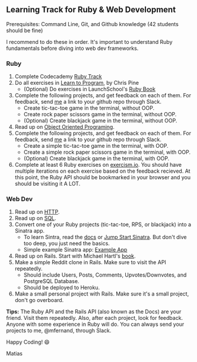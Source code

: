## Learning Track for Ruby & Web Development

Prerequisites: Command Line, Git, and Github knowledge (42 students should be fine)

I recommend to do these in order. It's important to understand Ruby fundamentals before diving into web dev frameworks.

### Ruby

1. Complete Codecademy [Ruby Track](https://www.codecademy.com/learn/ruby)
2. Do all exercises in [Learn to Program](http://files.meetup.com/8441952/Learn%20to%20Program,%202nd%20Edition.pdf), by Chris Pine
	- (Optional) Do exercises in LaunchSchool's [Ruby Book](https://launchschool.com/books/ruby/)
3. Complete the following projects, and get feedback on each of them. For feedback, send [me](https://github.com/MatiasFMolinari) a link to your github repo through Slack.
	- Create tic-tac-toe game in the terminal, without OOP.
	- Create rock paper scissors game in the terminal, without OOP.
	- (Optional) Create blackjack game in the terminal, without OOP.
4. Read up on [Object Oriented Programing](https://launchschool.com/books/oo_ruby).
5. Complete the following projects, and get feedback on each of them. For feedback, send [me](https://github.com/MatiasFMolinari) a link to your github repo through Slack.
	- Create a simple tic-tac-toe game in the terminal, with OOP.
	- Create a simple rock paper scissors game in the terminal, with OOP.
	- (Optional) Create blackjack game in the terminal, with OOP.
5. Complete at least 6 Ruby exercises on [exercism.io](http://exercism.io/). You should have multiple iterations on each exercise based on the feedback recieved. At this point, the Ruby API should be bookmarked in your browser and you should be visiting it A LOT.

### Web Dev

1. Read up on [HTTP](https://launchschool.com/books/http).
2. Read up on [SQL](https://launchschool.com/books/sql).
3. Convert one of your Ruby projects (tic-tac-toe, RPS, or blackjack) into a Sinatra app.
	- To learn Sintra, read the [docs](http://www.sinatrarb.com/intro.html) or [Jump Start Sinatra](http://dl.finebook.ir/book/29/11148.pdf). But don't dive too deep, you just need the basics.
	- Simple example Sinatra app: [Example App](https://github.com/MatiasFMolinari/blackjack-webapp)
4. Read up on Rails. Start with Michael Hartl's [book](https://www.railstutorial.org/book).
5. Make a simple Reddit clone in Rails. Make sure to visit the API repeatedly.
	- Should include Users, Posts, Comments, Upvotes/Downvotes, and PostgreSQL Database.
	- Should be deployed to Heroku.
6. Make a small personal project with Rails. Make sure it's a small project, don't go overboard.

**Tips:** The Ruby API and the Rails API (also known as the Docs) are your friend. Visit them repeatedly. Also, after each project, look for feedback. Anyone with some experience in Ruby will do. You can always send your projects to me, @mfernand, through Slack.

Happy Coding! :smile:

Matias

